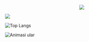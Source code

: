 

<!--
**friedchickenn/friedchickenn** is a ✨ _special_ ✨ repository because its `README.md` (this file) appears on your GitHub profile.



Here are some ideas to get you started:

- 🔭 I’m currently working on ...
- 🌱 I’m currently learning ...
- 📫 How to reach me: ...
- 😄 Pronouns: ...
- ⚡ Fun fact: ...
-->
<p align="center"> 
  <img src="https://capsule-render.vercel.app/api?type=waving&color=auto&height=200&section=header&text=Ayyow%Whatssap&fontSize=65&fontColor=auto" />
</p>
<picture>
  <source
    srcset="https://github-readme-stats.vercel.app/api?username=friedchickenn&show_icons=true&theme=dracula"
    media="(prefers-color-scheme: dark)"
  />
  <source
    srcset="https://github-readme-stats.vercel.app/api?username=friedchickenn&show_icons=true"
    media="(prefers-color-scheme: light), (prefers-color-scheme: no-preference)"
  />
  <img src="https://github-readme-stats.vercel.app/api?username=friedchickenn&show_icons=true" />
</picture>

![Top Langs](https://github-readme-stats.vercel.app/api/top-langs/?username=friedchickenn&layout=compact)

![Animasi ular]( https://github.com/thepiyushmalhotra/thepiyushmalhotra/blob/output/github-contribution-grid-snake.svg )

